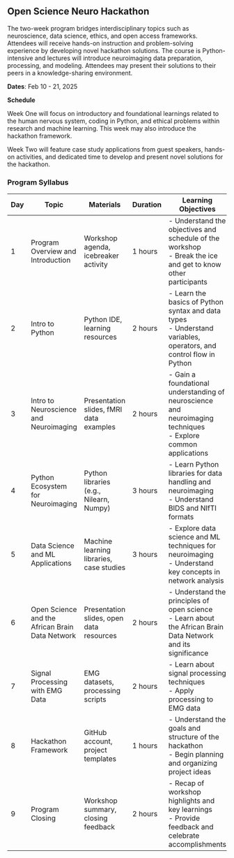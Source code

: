 ## Open Science Neuro Hackathon

The two-week program bridges interdisciplinary topics such as neuroscience, data science, ethics, and open access frameworks. Attendees will receive hands-on instruction and problem-solving experience by developing novel hackathon solutions. The course is Python-intensive and lectures will introduce neuroimaging data preparation, processing, and modeling. Attendees may present their solutions to their peers in a knowledge-sharing environment.

**Dates**: Feb 10 - 21, 2025

**Schedule**

Week One will focus on introductory and foundational learnings related to the human nervous system, coding in Python, and ethical problems within research and machine learning. This week may also introduce the hackathon framework.

Week Two will feature case study applications from guest speakers, hands-on activities, and dedicated time to develop and present novel solutions for the hackathon.



### Program Syllabus

| Day | Topic                                     | Materials                                   | Duration | Learning Objectives                                                                                                       | Activities                                                                                                             |
|-----|-------------------------------------------|---------------------------------------------|----------|----------------------------------------------------------------------------------------------------------------------------|------------------------------------------------------------------------------------------------------------------------|
| 1   | Program Overview and Introduction         | Workshop agenda, icebreaker activity        | 1 hours  | - Understand the objectives and schedule of the workshop<br>- Break the ice and get to know other participants           | Welcome and introductions<br>Overview of workshop objectives and schedule<br>Icebreaker activity                        |
| 2   | Intro to Python                           | Python IDE, learning resources              | 2 hours  | - Learn the basics of Python syntax and data types<br>- Understand variables, operators, and control flow in Python    | Introduction to Python programming language<br>Basic syntax and data types<br>Hands-on exercises                        |
| 3   | Intro to Neuroscience and Neuroimaging    | Presentation slides, fMRI data examples     | 2 hours  | - Gain a foundational understanding of neuroscience and neuroimaging techniques<br>- Explore common applications         | Introduction to the human nervous system<br>Overview of neuroimaging modalities and applications                        |
| 4   | Python Ecosystem for Neuroimaging         | Python libraries (e.g., Nilearn, Numpy)     | 3 hours  | - Learn Python libraries for data handling and neuroimaging<br>- Understand BIDS and NIfTI formats                      | Hands-on exploration of Python tools<br>Working with neuroimaging data formats                                           |
| 5   | Data Science and ML Applications          | Machine learning libraries, case studies    | 3 hours  | - Explore data science and ML techniques for neuroimaging<br>- Understand key concepts in network analysis              | Introduction to machine learning in neuroscience<br>Case studies and exercises                                           |
| 6   | Open Science and the African Brain Data Network | Presentation slides, open data resources   | 2 hours  | - Understand the principles of open science<br>- Learn about the African Brain Data Network and its significance         | Overview of open science initiatives<br>Discussion on the African Brain Data Network                                      |
| 7   | Signal Processing with EMG Data           | EMG datasets, processing scripts            | 2 hours  | - Learn about signal processing techniques<br>- Apply processing to EMG data                                             | Hands-on activities with EMG data<br>Signal analysis exercises                                                           |
| 8   | Hackathon Framework                       | GitHub account, project templates           | 1 hours  | - Understand the goals and structure of the hackathon<br>- Begin planning and organizing project ideas                   | Hackathon framework overview<br>Brainstorming project ideas                                                              |
| 9   | Program Closing                           | Workshop summary, closing feedback          | 2 hours  | - Recap of workshop highlights and key learnings<br>- Provide feedback and celebrate accomplishments                     | Recap of workshop highlights and key learnings<br>Participant feedback and certificates                                   |
